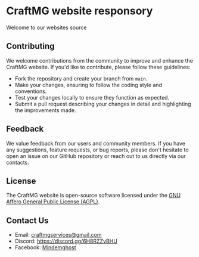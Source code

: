 # CraftMG website responsory
Welcome to our websites source

## Contributing
We welcome contributions from the community to improve and enhance the CraftMG website. If you'd like to contribute, please follow these guidelines:
- Fork the repository and create your branch from `main`.
- Make your changes, ensuring to follow the coding style and conventions.
- Test your changes locally to ensure they function as expected.
- Submit a pull request describing your changes in detail and highlighting the improvements made.

## Feedback
We value feedback from our users and community members. If you have any suggestions, feature requests, or bug reports, please don't hesitate to open an issue on our GitHub repository or reach out to us directly via our contacts.

## License
The CraftMG website is open-source software licensed under the [GNU Affero General Public License (AGPL)](LICENSE).

## Contact Us
- Email: craftmgservices@gmail.com
- Discord: https://discord.gg/6H8RZZvBHU
- Facebook: [Mindemghost](https://www.facebook.com/Mindemghost)
